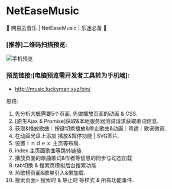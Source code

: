# NetEaseMusic
:musical_note:  网易云音乐 | NetEaseMusic | 乐迷必备  :tada:

### [推荐]二维码扫描预览: 

![手机预览](http://music.luckyman.xyz/src/img/bin.png)

### 预览链接:[电脑预览需开发者工具转为手机端]: 

- http://music.luckyman.xyz/bin/

思路: 

1. 先分析大概需要5个页面, 先做播放页面的动画 & CSS.
2. [原生Ajax & Promise]获取&本地服务器测试请求获取歌词信息.
3. 获取&播放歌曲｜按键切换播放&停止歌曲&动画｜背遮｜歌词微调.
4. 在动画光盘上添加 播放&暂停功能 | SVG图片.
5. 设置ｉｎｄｅｘ 主页等布局．
6. index 主页面歌曲等跳转链接.
7. 播放页面的歌曲歌词&作者等信息的同步与动态加载
8. tab切换 & 搜索页模拟后台搜索功能 
9. 热歌榜页面&歌单引入&懒加载.
10. 搜索页面> 搜索时 & 静止时 等样式 & 所有功能事件.


